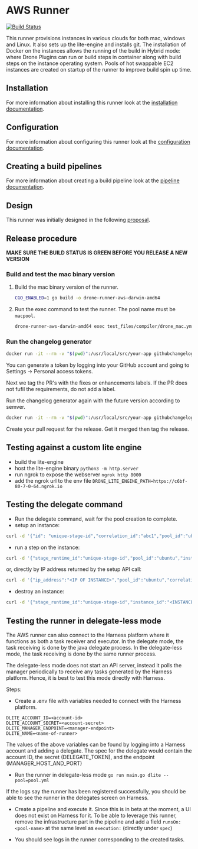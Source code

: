 # AWS Runner

[![Build Status](https://harness.drone.io/api/badges/drone-runners/drone-runner-aws/status.svg)](https://harness.drone.io/drone-runners/drone-runner-aws)

This runner provisions instances in various clouds for both mac, windows and Linux. It also sets up the lite-engine and installs git. The installation of Docker on the instances allows the running of the build in Hybrid mode: where Drone Plugins can run or build steps in container along with build steps on the instance operating system. Pools of hot swappable EC2 instances are created on startup of the runner to improve build spin up time.

## Installation

For more information about installing this runner look at the [installation documentation](https://docs.drone.io/runner/vm/overview/).

## Configuration

For more information about configuring this runner look at the [configuration documentation](https://docs.drone.io/runner/vm/configuration/).

## Creating a build pipelines

For more information about creating a build pipeline look at the [pipeline documentation](https://docs.drone.io/pipeline/aws/overview/).

## Design

This runner was initially designed in the following [proposal](https://github.com/drone/proposal/blob/master/design/01-aws-runner.md).

## Release procedure

**MAKE SURE THE BUILD STATUS IS GREEN BEFORE YOU RELEASE A NEW VERSION**

### Build and test the mac binary version

1. Build the mac binary version of the runner.

    ```bash
    CGO_ENABLED=1 go build -o drone-runner-aws-darwin-amd64
    ```

2. Run the exec command to test the runner. The pool name must be `macpool`.

    ```bash
    drone-runner-aws-darwin-amd64 exec test_files/compiler/drone_mac.yml --pool pool.yml --debug --trace --repo-http='https://github.com/tphoney/bash_plugin' --repo-branch='main' --commit-target='main' --commit-after='7e5f437589cdf071769158ce219b2f443ca13074'
    ```

### Run the changelog generator

```BASH
docker run -it --rm -v "$(pwd)":/usr/local/src/your-app githubchangeloggenerator/github-changelog-generator -u drone-runners -p drone-runner-aws -t <secret github token>
```

You can generate a token by logging into your GitHub account and going to Settings -> Personal access tokens.

Next we tag the PR's with the fixes or enhancements labels. If the PR does not fufil the requirements, do not add a label.

Run the changelog generator again with the future version according to semver.

```BASH
docker run -it --rm -v "$(pwd)":/usr/local/src/your-app githubchangeloggenerator/github-changelog-generator -u drone-runners -p drone-runner-aws -t <secret token> --future-release v1.0.0
```

Create your pull request for the release. Get it merged then tag the release.

## Testing against a custom lite engine

+ build the lite-engine
+ host the lite-engine binary `python3 -m http.server`
+ run ngrok to expose the webserver `ngrok http 8000`
+ add the ngrok url to the env file `DRONE_LITE_ENGINE_PATH=https://c6bf-80-7-0-64.ngrok.io`

## Testing the delegate command

+ Run the delegate command, wait for the pool creation to complete.
+ setup an instance:

```BASH
curl -d '{"id": "unique-stage-id","correlation_id":"abc1","pool_id":"ubuntu", "setup_request": {"network": {"id":"drone"}, "platform": { "os":"ubuntu" }}}' -H "Content-Type: application/json" -X POST  http://127.0.0.1:3000/setup
```

+ run a step on the instance:

```BASH
curl -d '{"stage_runtime_id":"unique-stage-id","pool_id":"ubuntu","instance_id":"<INSTANCE ID>","correlation_id":"xyz2", "start_step_request":{"id":"step4", "image": "alpine:3.11", "working_dir":"/tmp", "run":{"commands":["sleep 30"], "entrypoint":["sh", "-c"]}}}' -H "Content-Type: application/json" -X POST  http://127.0.0.1:3000/step
```

or, directly by IP address returned by the setup API call:

```BASH
curl -d '{"ip_address":"<IP OF INSTANCE>","pool_id":"ubuntu","correlation_id":"xyz2", "start_step_request":{"id":"step4", "image": "alpine:3.11", "working_dir":"/tmp", "run":{"commands":["sleep 30"], "entrypoint":["sh", "-c"]}}}' -H "Content-Type: application/json" -X POST  http://127.0.0.1:3000/step
```

+ destroy an instance:

```BASH
curl -d '{"stage_runtime_id":"unique-stage-id","instance_id":"<INSTANCE ID>","pool_id":"ubuntu","correlation_id":"uvw3"}' -H "Content-Type: application/json" -X POST  http://127.0.0.1:3000/destroy
```

## Testing the runner in delegate-less mode

The AWS runner can also connect to the Harness platform where it functions as both a task receiver and executor. In the delegate mode, the task receiving is done by the java delegate process. In the delegate-less mode, the task receiving is done by the same runner process.

The delegate-less mode does not start an API server, instead it polls the manager periodically to receive any tasks generated by the Harness platform. Hence, it is best to test this mode directly with Harness.


Steps:
+ Create a .env file with variables needed to connect with the Harness platform.

```
DLITE_ACCOUNT_ID=<account-id>
DLITE_ACCOUNT_SECRET=<account-secret>
DLITE_MANAGER_ENDPOINT=<manager-endpoint>
DLITE_NAME=<name-of-runner>
```

The values of the above variables can be found by logging into a Harness account and adding a delegate. The spec for the delegate would contain the account ID, the secret (DELEGATE_TOKEN), and the endpoint (MANAGER_HOST_AND_PORT)

+ Run the runner in delegate-less mode `go run main.go dlite --pool=pool.yml`

If the logs say the runner has been registered successfully, you should be able to see the runner in the delegates screen on Harness.

+ Create a pipeline and execute it. Since this is in beta at the moment, a UI does not exist on Harness for it. To be able to leverage this runner, remove the infrastructure part in the pipeline and add a field `runsOn: <pool-name>` at the same level as `execution:` (directly under `spec`)

+ You should see logs in the runner corresponding to the created tasks.
